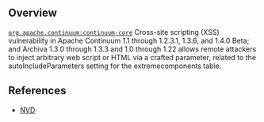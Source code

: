 ## Overview
[`org.apache.continuum:continuum-core`](http://search.maven.org/#search%7Cga%7C1%7Ca%3A%22continuum-core%22)
Cross-site scripting (XSS) vulnerability in Apache Continuum 1.1 through 1.2.3.1, 1.3.6, and 1.4.0 Beta; and Archiva 1.3.0 through 1.3.3 and 1.0 through 1.22 allows remote attackers to inject arbitrary web script or HTML via a crafted parameter, related to the autoIncludeParameters setting for the extremecomponents table.

## References
- [NVD](https://web.nvd.nist.gov/view/vuln/detail?vulnId=CVE-2011-0533)